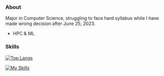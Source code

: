 ### About

Major in Computer Science, struggling to face hard syllabus while I have made wrong decision after June 25, 2023.

- HPC & ML

### Skills

[![Top Langs](https://github-readme-stats.vercel.app/api/top-langs/?username=Kyocius&layout=donut&hide=html,jupyter%20notebook&title_color=CC88BB&text_color=885566&bg_color=20,F2FBFF,E6F8FF,FFE6EB,FFF2F5)](https://github.com/anuraghazra/github-readme-stats)

[![My Skills](https://skillicons.dev/icons?i=python,anaconda,pytorch,cs,dotnet,rider,java,kotlin,androidstudio,flutter,dart,visualstudio,vscode)](https://skillicons.dev)
